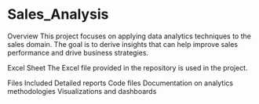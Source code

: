 # Sales_Analysis
Overview
This project focuses on applying data analytics techniques to the sales domain. The goal is to derive insights that can help improve sales performance and drive business strategies.

Excel Sheet
The Excel file provided in the repository is used in the project.

Files Included
Detailed reports
Code files
Documentation on analytics methodologies
Visualizations and dashboards
